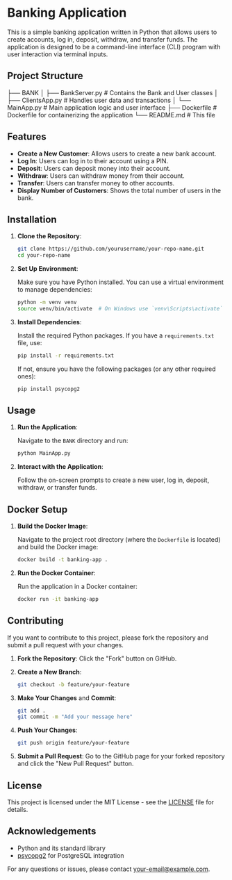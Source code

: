 # Banking Application

This is a simple banking application written in Python that allows users to create accounts, log in, deposit, withdraw, and transfer funds. The application is designed to be a command-line interface (CLI) program with user interaction via terminal inputs.

## Project Structure

├── BANK
│ ├── BankServer.py # Contains the Bank and User classes
│ ├── ClientsApp.py # Handles user data and transactions
│ └── MainApp.py # Main application logic and user interface
├── Dockerfile # Dockerfile for containerizing the application
└── README.md # This file

## Features

- **Create a New Customer**: Allows users to create a new bank account.
- **Log In**: Users can log in to their account using a PIN.
- **Deposit**: Users can deposit money into their account.
- **Withdraw**: Users can withdraw money from their account.
- **Transfer**: Users can transfer money to other accounts.
- **Display Number of Customers**: Shows the total number of users in the bank.

## Installation

1. **Clone the Repository**:

    ```bash
    git clone https://github.com/yourusername/your-repo-name.git
    cd your-repo-name
    ```

2. **Set Up Environment**:

    Make sure you have Python installed. You can use a virtual environment to manage dependencies:

    ```bash
    python -m venv venv
    source venv/bin/activate  # On Windows use `venv\Scripts\activate`
    ```

3. **Install Dependencies**:

    Install the required Python packages. If you have a `requirements.txt` file, use:

    ```bash
    pip install -r requirements.txt
    ```

    If not, ensure you have the following packages (or any other required ones):

    ```bash
    pip install psycopg2
    ```

## Usage

1. **Run the Application**:

    Navigate to the `BANK` directory and run:

    ```bash
    python MainApp.py
    ```

2. **Interact with the Application**:

    Follow the on-screen prompts to create a new user, log in, deposit, withdraw, or transfer funds.

## Docker Setup

1. **Build the Docker Image**:

    Navigate to the project root directory (where the `Dockerfile` is located) and build the Docker image:

    ```bash
    docker build -t banking-app .
    ```

2. **Run the Docker Container**:

    Run the application in a Docker container:

    ```bash
    docker run -it banking-app
    ```

## Contributing

If you want to contribute to this project, please fork the repository and submit a pull request with your changes.

1. **Fork the Repository**: Click the "Fork" button on GitHub.
2. **Create a New Branch**:

    ```bash
    git checkout -b feature/your-feature
    ```

3. **Make Your Changes** and **Commit**:

    ```bash
    git add .
    git commit -m "Add your message here"
    ```

4. **Push Your Changes**:

    ```bash
    git push origin feature/your-feature
    ```

5. **Submit a Pull Request**: Go to the GitHub page for your forked repository and click the "New Pull Request" button.

## License

This project is licensed under the MIT License - see the [LICENSE](LICENSE) file for details.

## Acknowledgements

- Python and its standard library
- [psycopg2](https://pypi.org/project/psycopg2/) for PostgreSQL integration

For any questions or issues, please contact [your-email@example.com](mailto:your-email@example.com).


